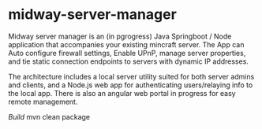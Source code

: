 # midway-server-manager
Midway server manager is an (in pgrogress) Java Springboot / Node application that accompanies your existing mincraft server. The App can Auto configure firewall settings, Enable UPnP, manage server properties, and tie static connection endpoints to servers with dynamic IP addresses. 

The architecture includes a local server utility suited for both server admins and clients, and a Node.js web app for authenticating users/relaying info to the local app. There is also an angular web portal in progress for easy remote management.

*Build*
mvn clean package


